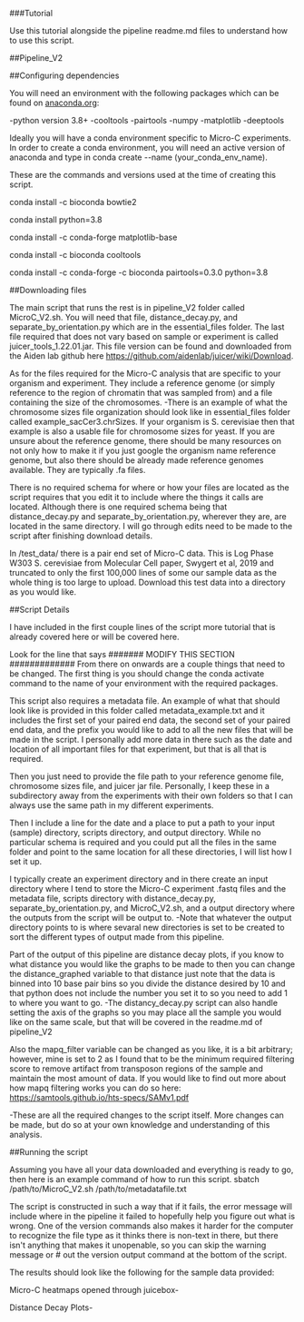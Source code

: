 ###Tutorial

Use this tutorial alongside the pipeline readme.md files to understand how to use this script. 

##Pipeline_V2

##Configuring dependencies

You will need an environment with the following packages which can be found on [anaconda.org](https://anaconda.org/anaconda/conda):

-python version 3.8+
-cooltools
-pairtools
-numpy
-matplotlib
-deeptools

Ideally you will have a conda environment specific to Micro-C experiments. In order to create a conda environment, you will need an active version of anaconda and type in conda create --name (your_conda_env_name).

These are the commands and versions used at the time of creating this script.

conda install -c bioconda bowtie2

conda install python=3.8

conda install -c conda-forge matplotlib-base

conda install -c bioconda cooltools

conda install -c conda-forge -c bioconda pairtools=0.3.0 python=3.8

##Downloading files

The main script that runs the rest is in pipeline_V2 folder called MicroC_V2.sh. You will need that file, distance_decay.py, and separate_by_orientation.py which are in the essential_files folder. 
The last file required that does not vary based on sample or experiment is called juicer_tools_1.22.01.jar. This file version can be found and downloaded from the Aiden lab github here https://github.com/aidenlab/juicer/wiki/Download. 

As for the files required for the Micro-C analysis that are specific to your organism and experiment. They include a reference genome (or simply reference to the region of chromatin that was sampled from) and a file containing the size of the chromosomes. 
-There is an example of what the chromosome sizes file organization should look like in essential_files folder called example_sacCer3.chrSizes. If your organism is S. cerevisiae then that example is also a usable file for chromosome sizes for yeast. If you are unsure about the reference genome, there should be many resources on not only how to make it if you just google the organism name reference genome, but also there should be already made reference genomes available. They are typically .fa files. 

There is no required schema for where or how your files are located as the script requires that you edit it to include where the things it calls are located.
Although there is one required schema being that distance_decay.py and separate_by_orientation.py, wherever they are, are located in the same directory. 
I will go through edits need to be made to the script after finishing download details.

In /test_data/ there is a pair end set of Micro-C data. This is Log Phase W303 S. cerevisiae from Molecular Cell paper, Swygert et al, 2019 and truncated to only the first 100,000 lines of some our sample data as the whole thing is too large to upload.
Download this test data into a directory as you would like.

##Script Details

I have included in the first couple lines of the script more tutorial that is already covered here or will be covered here.

Look for the line that says ####### MODIFY THIS SECTION #############
From there on onwards are a couple things that need to be changed. The first thing is you should change the conda activate command to the name of your environment with the required packages. 

This script also requires a metadata file. An example of what that should look like is provided in this folder called metadata_example.txt and it includes the first set of your paired end data, the second set of your paired end data, and the prefix you would like to add to all the new files that will be made in the script. I personally add more data in there such as the date and location of all important files for that experiment, but that is all that is required. 

Then you just need to provide the file path to your reference genome file, chromosome sizes file, and juicer jar file. Personally, I keep these in a subdirectory away from the experiments with their own folders so that I can always use the same path in my different experiments. 

Then I include a line for the date and a place to put a path to your input (sample) directory, scripts directory, and output directory. While no particular schema is required and you could put all the files in the same folder and point to the same location for all these directories, I will list how I set it up.

I typically create an experiment directory and in there create an input directory where I tend to store the Micro-C experiment .fastq files and the metadata file, scripts directory with distance_decay.py, separate_by_orientation.py, and MicroC_V2.sh, and a output directory where the outputs from the script will be output to. 
-Note that whatever the output directory points to is where sevaral new directories is set to be created to sort the different types of output made from this pipeline. 

Part of the output of this pipeline are distance decay plots, if you know to what distance you would like the graphs to be made to then you can change the distance_graphed variable to that distance just note that the data is binned into 10 base pair bins so you divide the distance desired by 10 and that python does not include the number you set it to so you need to add 1 to where you want to go. 
-The distancy_decay.py script can also handle setting the axis of the graphs so you may place all the sample you would like on the same scale, but that will be covered in the readme.md of pipeline_V2

Also the mapq_filter variable can be changed as you like, it is a bit arbitrary; however, mine is set to 2 as I found that to be the minimum required filtering score to remove artifact from transposon regions of the sample and maintain the most amount of data. If you would like to find out more about how mapq filtering works you can do so here: https://samtools.github.io/hts-specs/SAMv1.pdf

-These are all the required changes to the script itself. More changes can be made, but do so at your own knowledge and understanding of this analysis. 

##Running the script

Assuming you have all your data downloaded and everything is ready to go, then here is an example command of how to run this script. 
sbatch /path/to/MicroC_V2.sh /path/to/metadatafile.txt

The script is constructed in such a way that if it fails, the error message will include where in the pipeline it failed to hopefully help you figure out what is wrong. One of the version commands also makes it harder for the computer to recognize the file type as it thinks there is non-text in there, but there isn't anything that makes it unopenable, so you can skip the warning message or # out the version output command at the bottom of the script. 

The results should look like the following for the sample data provided:

Micro-C heatmaps opened through juicebox-

Distance Decay Plots-

